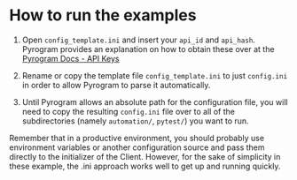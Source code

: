 # How to run the examples

1) Open `config_template.ini` and insert your `api_id` and `api_hash`.
Pyrogram provides an explanation on how to obtain these over at the [Pyrogram Docs - API Keys](https://docs.pyrogram.ml/start/ProjectSetup#api-keys)

2) Rename or copy the template file `config_template.ini` to just `config.ini` in order to allow
Pyrogram to parse it automatically.

3) Until Pyrogram allows an absolute path for the configuration file, you will need to copy the
resulting `config.ini` file over to all of the subdirectories (namely `automation/`, `pytest/`)
you
want to run.

Remember that in a productive environment, you should probably use environment variables or
another configuration source and pass them directly to the initializer of the Client.
However, for the sake of simplicity in these example, the .ini approach works well to get
up and running quickly.
